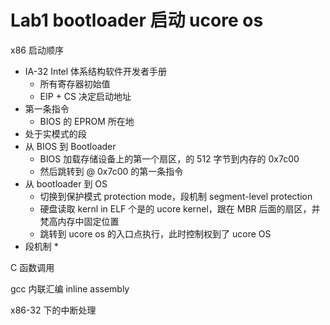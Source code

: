 # Lab1 bootloader 启动 ucore os

x86 启动顺序
* IA-32 Intel 体系结构软件开发者手册
  * 所有寄存器初始值
  * EIP + CS 决定启动地址
* 第一条指令
  * BIOS 的 EPROM 所在地
* 处于实模式的段
* 从 BIOS 到 Bootloader
  * BIOS 加载存储设备上的第一个扇区，的 512 字节到内存的 0x7c00
  * 然后跳转到 @ 0x7c00 的第一条指令
* 从 bootloader 到 OS
  * 切换到保护模式 protection mode，段机制 segment-level protection
  * 硬盘读取 kernl in ELF 个是的 ucore kernel，跟在 MBR 后面的扇区，并梵高内存中固定位置
  * 跳转到 ucore os 的入口点执行，此时控制权到了 ucore OS
* 段机制
  * 

C 函数调用

gcc 内联汇编 inline assembly

x86-32 下的中断处理